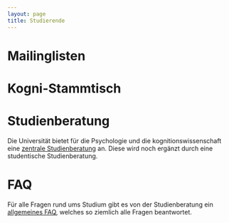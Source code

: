 ```yaml
---
layout: page
title: Studierende
---
```


# Mailinglisten

# Kogni-Stammtisch

# Studienberatung

Die Universität bietet für die Psychologie und die kognitionswissenschaft eine [zentrale Studienberatung](http://www.pi.uni-tuebingen.de/studium/studienberatung/studienbuero.html) an. Diese wird noch ergänzt durch eine studentische Studienberatung.

# FAQ

Für alle Fragen rund ums Studium gibt es von der Studienberatung ein [allgemeines FAQ](http://www.uni-tuebingen.de/fakultaeten/mathematisch-naturwissenschaftliche-fakultaet/fachbereiche/informatik/studium/studiengaenge/kognitionswissenschaft/faq.html), welches so ziemlich alle Fragen beantwortet.
